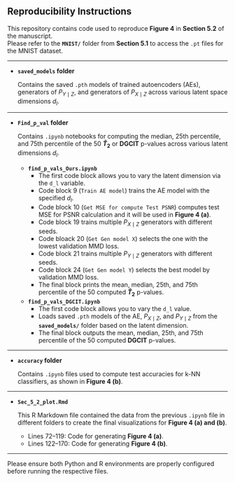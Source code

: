 ## Reproducibility Instructions

This repository contains code used to reproduce **Figure 4** in **Section 5.2** of the manuscript.  
Please refer to the **`MNIST/`** folder from **Section 5.1** to access the `.pt` files for the MNIST dataset.


***

  - **`saved_models` folder**
  
    Contains the saved `.pth` models of trained autoencoders (AEs), generators of $P_{Y \mid Z}$, and generators of $P_{X \mid Z}$ across various latent space dimensions $d_l$.
  
***

  - **`Find_p_val` folder** 
  
    Contains `.ipynb` notebooks for computing the median, 25th percentile, and 75th percentile of the 50 **$\hat{T}_2$** or **DGCIT** p-values across various latent dimensions $d_l$.
  
    - **`find_p_vals_Ours.ipynb`**
      - The first code block allows you to vary the latent dimension via the `d_l` variable.
      - Code block 9 (`Train AE model`) trains the AE model with the specified $d_l$.
      - Code block 10 (`Get MSE for compute Test PSNR`) computes test MSE for PSNR calculation and it will be used in **Figure 4 (a)**.
      - Code block 19 trains multiple $P_{X \mid Z}$ generators with different seeds.
      - Code bloack 20 (`Get Gen model X`) selects the one with the lowest validation MMD loss.
      - Code block 21 trains multiple $P_{Y \mid Z}$ generators with different seeds.
      - Code block 24 (`Get Gen model Y`) selects the best model by validation MMD loss.
      - The final block prints the mean, median, 25th, and 75th percentile of the 50 computed **$\hat{T}_2$** p-values.
    - **`find_p_vals_DGCIT.ipynb`**
      - The first code block allows you to vary the `d_l` value.
      - Loads saved `.pth` models of the AE, $P_{X \mid Z}$, and $P_{Y \mid Z}$ from the **`saved_models/`** folder based on the latent dimension.
      - The final block outputs the mean, median, 25th, and 75th percentile of the 50 computed **DGCIT** p-values.
    
***

  - **`accuracy` folder** 
  
    Contains `.ipynb` files used to compute test accuracies for k-NN classifiers, as shown in **Figure 4 (b)**.

    
***

  - **`Sec_5_2_plot.Rmd`**  
  
    This R Markdown file contained the data from the previous `.ipynb` file in different folders to create the final visualizations for **Figure 4 (a) and (b)**.  
    - Lines 72–119: Code for generating **Figure 4 (a)**. 
    - Lines 122–170: Code for generating **Figure 4 (b)**.


***
 
Please ensure both Python and R environments are properly configured before running the respective files.
